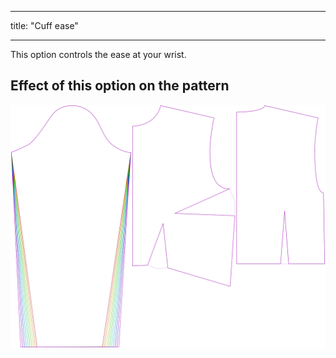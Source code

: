 ***

title: "Cuff ease"

***

This option controls the ease at your wrist.

## Effect of this option on the pattern

![This image shows the effect of this option by superimposing several variants that have a different value for this option](breanna_cuffease_sample.svg "Effect of this option on the pattern")
